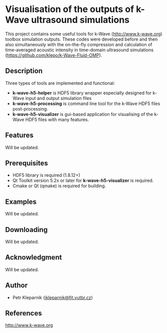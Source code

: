 Visualisation of the outputs of k-Wave ultrasound simulations
=====================
This project contains some useful tools for k-Wave (http://www.k-wave.org) toolbox simulation outputs.
These codes were developed before and then also simultaneously with the on-the-fly 
compression and calculation of time-averaged acoustic intensity in time-domain 
ultrasound simulations (https://github.com/klepo/k-Wave-Fluid-OMP).

Description
-----------
Three types of tools are implemented and functional:
* **k-wave-h5-helper** is HDF5 library wrapper especially designed for k-Wave input and output simulation files
* **k-wave-h5-processing** is command line tool for the k-Wave HDF5 files post-processing.
* **k-wave-h5-visualizer** is gui-based application for visualising of the k-Wave HDF5 files with many features.

Features
--------
Will be updated.

Prerequisites
-------------
* HDF5 library is required (1.8.12+)
* Qt Toolkit version 5.2x or later for **k-wave-h5-visualizer** is required.
* Cmake or Qt (qmake) is required for building.

Examples
--------
Will be updated.

Downloading
-----------
Will be updated.

Acknowledgment
---------------
Will be updated.

Author
-------
* Petr Kleparnik   (<ikleparnik@fit.vutbr.cz>)

References
----------
http://www.k-wave.org
